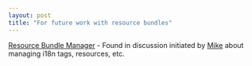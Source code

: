 ```yaml
---
layout: post
title: "For future work with resource bundles"
---
```




<a href="http://oss.software.ibm.com/icu4j/demo_tools/RBManager.html">Resource Bundle Manager</a> - Found in discussion initiated by <a href="http://blogs.atlassian.com/rebelutionary/archives/000326.html">Mike</a> about managing i18n tags, resources, etc.


